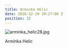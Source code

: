 ```yaml
---
title: Arminka Helic
date: 2016-12-29 19:27:00 Z
position: 32
---
```


![arminka_helic28.jpg](/uploads/arminka_helic28.jpg)

Arminka Helic